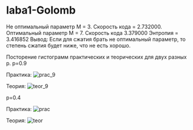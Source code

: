# laba1-Golomb
Не оптимальный параметр М = 3. Скорость кода = 2.732000.
Оптимальный параметр М = 7. Скорость кода 3.379000
Энтропия = 3.416852
Вывод: Если для сжатия брать не оптимальный параметр, то степень сжатия будет ниже, что не есть хорошо.

Посторение гистограмм практических и теорических для двух разных р.
р=0.9

Практика:
![prac_9](https://cloud.githubusercontent.com/assets/25042992/21865390/49cf9fea-d85f-11e6-8b92-db0a19d29923.png)

Теория:
![teor_9](https://cloud.githubusercontent.com/assets/25042992/21865346/2292209c-d85f-11e6-8daa-139f15ffc5c5.png)

р=0.4

Практика:
![prac](https://cloud.githubusercontent.com/assets/25042992/21865425/81798ab4-d85f-11e6-898f-9b0f612a4f67.png)

Теория:
![teor](https://cloud.githubusercontent.com/assets/25042992/21865441/8ddd21c6-d85f-11e6-82f0-fca80555d0b0.png)
